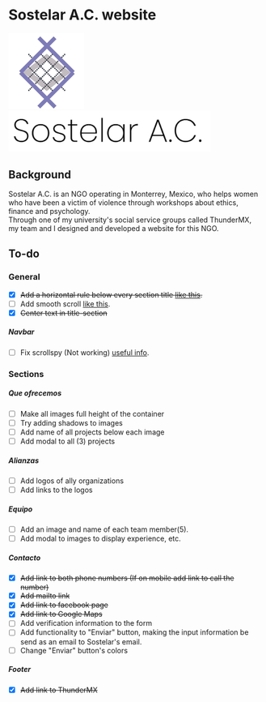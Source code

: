 # Sostelar A.C. website

<img src="assets/img/logo.png" width=150px><img src="assets/img/sostelarac_font.png" width="400px">

## Background
Sostelar A.C. is an NGO operating in Monterrey, Mexico, who helps women who have been a victim of violence through workshops about ethics, finance and psychology.
<br>
Through one of my university's social service groups called ThunderMX, my team and I designed and developed a website for this NGO.

## To-do

### General
- [x] ~~Add a horizontal rule below every section title [like this](https://www.w3schools.com/w3css/tryw3css_templates_interior_design.htm).~~
- [ ] Add smooth scroll [like this](http://iamdustan.com/smoothscroll/).
- [x] ~~Center text in title-section~~

##### Navbar
- [ ] Fix scrollspy (Not working) [useful info](https://www.w3schools.com/bootstrap/bootstrap_scrollspy.asp).

### Sections
##### Que ofrecemos
- [ ] Make all images full height of the container
- [ ] Try adding shadows to images
- [ ] Add name of all projects below each image
- [ ] Add modal to all (3) projects

##### Alianzas
- [ ] Add logos of ally organizations
- [ ] Add links to the logos

##### Equipo
- [ ] Add an image and name of each team member(5).
- [ ] Add modal to images to display experience, etc.

##### Contacto
- [x] ~~Add link to both phone numbers (If on mobile add link to call the number)~~
- [x] ~~Add mailto link~~
- [x] ~~Add link to facebook page~~
- [x] ~~Add link to Google Maps~~
- [ ] Add verification information to the form
- [ ] Add functionality to "Enviar" button, making the input information be send as an email to Sostelar's email.
- [ ] Change "Enviar" button's colors

##### Footer
- [x] ~~Add link to ThunderMX~~
